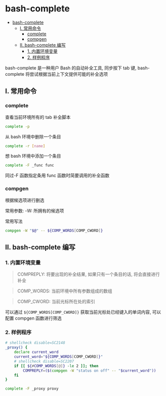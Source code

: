 # bash-complete

<!-- @import "[TOC]" {cmd="toc" depthFrom=1 depthTo=6 orderedList=false} -->

<!-- code_chunk_output -->

- [bash-complete](#bash-complete)
  - [I. 常用命令](#i-常用命令)
    - [complete](#complete)
    - [compgen](#compgen)
  - [II. bash-complete 编写](#ii-bash-complete-编写)
    - [1. 内置环境变量](#1-内置环境变量)
    - [2. 样例程序](#2-样例程序)

<!-- /code_chunk_output -->

bash-complete 是一种用户 Bash 的自动补全工具, 同步按下 tab 键, bash-complete 将尝试根据当前上下文提供可能的补全选项

## I. 常用命令

### complete

查看当前环境所有的 tab 补全脚本

```bash
complete -p
```

从 bash 环境中删除一个条目

```bash
complete -r [name]
```

想 bash 环境中添加一个条目

```bash
complete -F _func func
```

同过-F 函数指定条用 func 函数时简要调用的补全函数

### compgen

根据候选项进行删选

常用参数:
-W: 所拥有的候选项

常用写法

```bash
compgen -W "$@" -- ${COMP_WORDS[COMP_CWORD]}
```

## II. bash-complete 编写

### 1. 内置环境变量

> COMPREPLY: 将要出现的补全结果, 如果只有一个条目的话, 将会直接进行补全

> COMP_WORDS: 当前环境中所有参数组成的数组

> COMP_CWORD: 当前光标所在处的索引

可以通过 `${COMP_WORDS[COMP_CWORD]}` 获取当前光标处已经键入的单词内容, 可以配置 compgen 函数进行筛选

### 2. 样例程序

```bash
# shellcheck disable=SC2148
_proxy() {
    declare current_word
    current_word="${COMP_WORDS[COMP_CWORD]}"
    # shellcheck disable=SC2207
    if [[ ${#COMP_WORDS[@]} -le 2 ]]; then
        COMPREPLY=($(compgen -W "status on off" -- "$current_word"))
    fi
}

complete -F _proxy proxy
```
